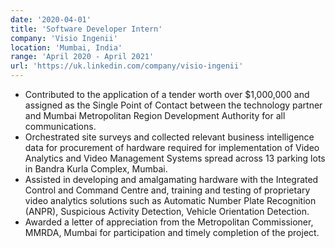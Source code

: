 ```yaml
---
date: '2020-04-01'
title: 'Software Developer Intern'
company: 'Visio Ingenii'
location: 'Mumbai, India'
range: 'April 2020 - April 2021'
url: 'https://uk.linkedin.com/company/visio-ingenii'
---
```


- Contributed to the application of a tender worth over $1,000,000 and assigned as the Single Point of Contact between the technology partner and Mumbai Metropolitan Region Development Authority for all communications.
- Orchestrated site surveys and collected relevant business intelligence data for procurement of hardware required for implementation of Video Analytics and Video Management Systems spread across 13 parking lots in Bandra Kurla Complex, Mumbai.
- Assisted in developing and amalgamating hardware with the Integrated Control and Command Centre and, training and testing of proprietary video analytics solutions such as Automatic Number Plate Recognition (ANPR), Suspicious Activity Detection, Vehicle Orientation Detection.
- Awarded a letter of appreciation from the Metropolitan Commissioner, MMRDA, Mumbai for participation and timely completion of the project.